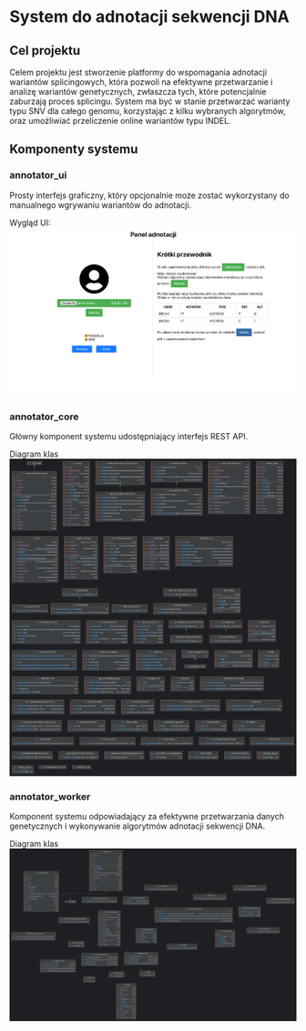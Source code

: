 # System do adnotacji sekwencji DNA

## Cel projektu

Celem projektu jest stworzenie platformy do wspomagania adnotacji
wariantów splicingowych, która pozwoli na efektywne przetwarzanie i analizę
wariantów genetycznych, zwłaszcza tych, które potencjalnie zaburzają proces
splicingu. System ma być w stanie przetwarzać warianty typu SNV
dla całego genomu, korzystając z kilku wybranych algorytmów, oraz umożliwiać
przeliczenie online wariantów typu INDEL.

## Komponenty systemu

### annotator_ui

Prosty interfejs graficzny, który opcjonalnie może zostać wykorzystany do manualnego wgrywaniu wariantów do adnotacji.

Wygląd UI:
![](./docs/annotator_ui.png)

### annotator_core

Główny komponent systemu udostępniający interfejs REST API.

Diagram klas
![](./docs/annotator_core.png)

### annotator_worker

Komponent systemu odpowiadający za efektywne przetwarzania danych genetycznych i wykonywanie algorytmów adnotacji sekwencji DNA.

Diagram klas
![](./docs/annotator_worker.png)